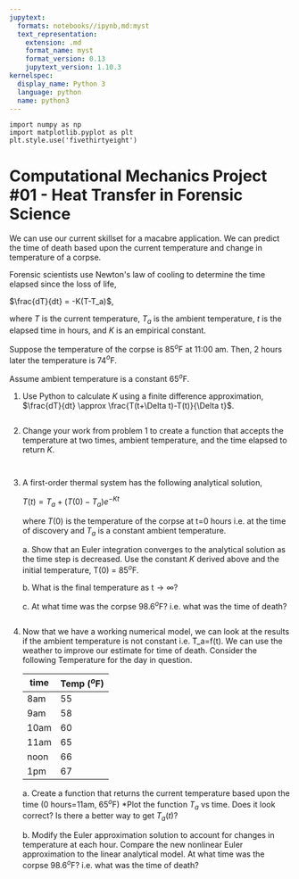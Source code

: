 ```yaml
---
jupytext:
  formats: notebooks//ipynb,md:myst
  text_representation:
    extension: .md
    format_name: myst
    format_version: 0.13
    jupytext_version: 1.10.3
kernelspec:
  display_name: Python 3
  language: python
  name: python3
---
```

```{code-cell} ipython3
import numpy as np
import matplotlib.pyplot as plt
plt.style.use('fivethirtyeight')
```

# Computational Mechanics Project #01 - Heat Transfer in Forensic Science

We can use our current skillset for a macabre application. We can predict the time of death based upon the current temperature and change in temperature of a corpse. 

Forensic scientists use Newton's law of cooling to determine the time elapsed since the loss of life, 

$\frac{dT}{dt} = -K(T-T_a)$,

where $T$ is the current temperature, $T_a$ is the ambient temperature, $t$ is the elapsed time in hours, and $K$ is an empirical constant. 

Suppose the temperature of the corpse is 85$^o$F at 11:00 am. Then, 2 hours later the temperature is 74$^{o}$F. 

Assume ambient temperature is a constant 65$^{o}$F.

1. Use Python to calculate $K$ using a finite difference approximation, $\frac{dT}{dt} \approx \frac{T(t+\Delta t)-T(t)}{\Delta t}$. 

```{code-cell} ipython3
```

2. Change your work from problem 1 to create a function that accepts the temperature at two times, ambient temperature, and the time elapsed to return $K$. 

```{code-cell} ipython3
```

```{code-cell} ipython3
```

3. A first-order thermal system has the following analytical solution, 

    $T(t) =T_a+(T(0)-T_a)e^{-Kt}$

    where $T(0)$ is the temperature of the corpse at t=0 hours i.e. at the time of discovery and $T_a$ is a constant ambient temperature. 

    a. Show that an Euler integration converges to the analytical solution as the time step is decreased. Use the constant $K$ derived above and the initial temperature, T(0) = 85$^o$F. 

    b. What is the final temperature as t$\rightarrow\infty$?
    
    c. At what time was the corpse 98.6$^{o}$F? i.e. what was the time of death?

```{code-cell} ipython3
```


4. Now that we have a working numerical model, we can look at the results if the
ambient temperature is not constant i.e. T_a=f(t). We can use the weather to improve our estimate for time of death. Consider the following Temperature for the day in question. 

    |time| Temp ($^o$F)|
    |---|---|
    |8am|55|
    |9am|58|
    |10am|60|
    |11am|65|
    |noon|66|
    |1pm|67|

    a. Create a function that returns the current temperature based upon the time (0 hours=11am, 65$^{o}$F) 
    *Plot the function $T_a$ vs time. Does it look correct? Is there a better way to get $T_a(t)$?

    b. Modify the Euler approximation solution to account for changes in temperature at each hour. 
    Compare the new nonlinear Euler approximation to the linear analytical model. 
    At what time was the corpse 98.6$^{o}$F? i.e. what was the time of death? 
    
    

```{code-cell} ipython3

```
